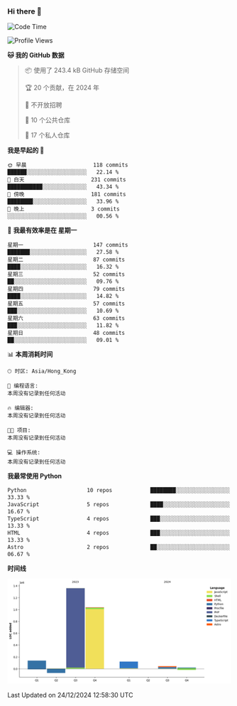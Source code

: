 ### Hi there 👋

<!--
**Mrzqd/Mrzqd** is a ✨ _special_ ✨ repository because its `README.md` (this file) appears on your GitHub profile.

Here are some ideas to get you started:

- 🔭 I’m currently working on ...
- 🌱 I’m currently learning ...
- 👯 I’m looking to collaborate on ...
- 🤔 I’m looking for help with ...
- 💬 Ask me about ...
- 📫 How to reach me: ...
- 😄 Pronouns: ...
- ⚡ Fun fact: ...
-->
<!--START_SECTION:waka-->
![Code Time](http://img.shields.io/badge/Code%20Time-260%20hrs%2011%20mins-blue)

![Profile Views](http://img.shields.io/badge/%E4%B8%AA%E4%BA%BA%E8%B5%84%E6%96%99%E8%A7%82%E7%9C%8B%E6%AC%A1%E6%95%B0-1-blue)

**🐱 我的 GitHub 数据** 

> 📦  使用了 243.4 kB GitHub 存储空间 
 > 
> 🏆 20 个贡献，在 2024 年
 > 
> 🚫 不开放招聘
 > 
> 📜 10 个公共仓库 
 > 
> 🔑 17 个私人仓库 
 > 
**我是早起的 🐤** 

```text
🌞 早晨                     118 commits         ██████░░░░░░░░░░░░░░░░░░░   22.14 % 
🌆 白天                     231 commits         ███████████░░░░░░░░░░░░░░   43.34 % 
🌃 傍晚                     181 commits         ████████░░░░░░░░░░░░░░░░░   33.96 % 
🌙 晚上                     3 commits           ░░░░░░░░░░░░░░░░░░░░░░░░░   00.56 % 
```
📅 **我最有效率是在 星期一** 

```text
星期一                      147 commits         ███████░░░░░░░░░░░░░░░░░░   27.58 % 
星期二                      87 commits          ████░░░░░░░░░░░░░░░░░░░░░   16.32 % 
星期三                      52 commits          ██░░░░░░░░░░░░░░░░░░░░░░░   09.76 % 
星期四                      79 commits          ████░░░░░░░░░░░░░░░░░░░░░   14.82 % 
星期五                      57 commits          ███░░░░░░░░░░░░░░░░░░░░░░   10.69 % 
星期六                      63 commits          ███░░░░░░░░░░░░░░░░░░░░░░   11.82 % 
星期日                      48 commits          ██░░░░░░░░░░░░░░░░░░░░░░░   09.01 % 
```


📊 **本周消耗时间** 

```text
🕑︎ 时区: Asia/Hong_Kong

💬 编程语言: 
本周没有记录到任何活动

🔥 编辑器: 
本周没有记录到任何活动

🐱‍💻 项目: 
本周没有记录到任何活动

💻 操作系统: 
本周没有记录到任何活动
```

**我最常使用 Python** 

```text
Python                   10 repos            ████████░░░░░░░░░░░░░░░░░   33.33 % 
JavaScript               5 repos             ████░░░░░░░░░░░░░░░░░░░░░   16.67 % 
TypeScript               4 repos             ███░░░░░░░░░░░░░░░░░░░░░░   13.33 % 
HTML                     4 repos             ███░░░░░░░░░░░░░░░░░░░░░░   13.33 % 
Astro                    2 repos             ██░░░░░░░░░░░░░░░░░░░░░░░   06.67 % 
```



**时间线**

![Lines of Code chart](https://raw.githubusercontent.com/Mrzqd/Mrzqd/main/assets/bar_graph.png)


 Last Updated on 24/12/2024 12:58:30 UTC
<!--END_SECTION:waka-->
